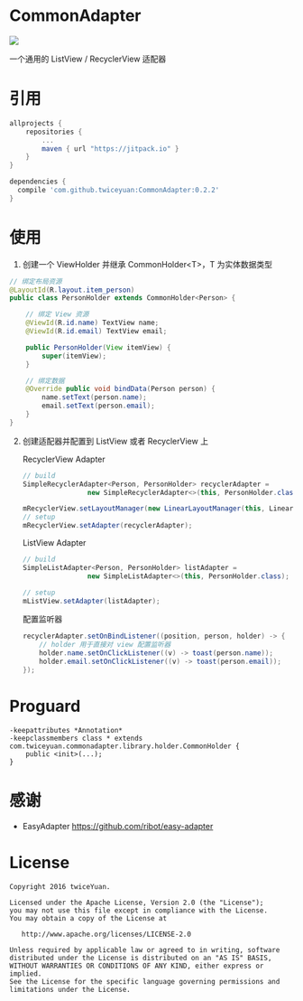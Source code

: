# CommonAdapter

[![](https://jitpack.io/v/twiceyuan/CommonAdapter.svg)](https://jitpack.io/#twiceyuan/CommonAdapter)

一个通用的 ListView / RecyclerView 适配器

# 引用

```groovy
allprojects {
	repositories {
		...
		maven { url "https://jitpack.io" }
	}
}
```
```groovy
dependencies {
  compile 'com.github.twiceyuan:CommonAdapter:0.2.2'
}
```

# 使用

1. 创建一个 ViewHolder 并继承 CommonHolder\<T\>，T 为实体数据类型

  ```java
  // 绑定布局资源
  @LayoutId(R.layout.item_person)
  public class PersonHolder extends CommonHolder<Person> {
  
      // 绑定 View 资源
      @ViewId(R.id.name) TextView name;
      @ViewId(R.id.email) TextView email;
  
      public PersonHolder(View itemView) {
          super(itemView);
      }
  
      // 绑定数据
      @Override public void bindData(Person person) {
          name.setText(person.name);
          email.setText(person.email);
      }
  }
  ```

2. 创建适配器并配置到 ListView 或者 RecyclerView 上

    RecyclerView Adapter
    
    ```java
    // build
    SimpleRecyclerAdapter<Person, PersonHolder> recyclerAdapter =
                    new SimpleRecyclerAdapter<>(this, PersonHolder.class);
    
    mRecyclerView.setLayoutManager(new LinearLayoutManager(this, LinearLayoutManager.VERTICAL, false));
    // setup
    mRecyclerView.setAdapter(recyclerAdapter);
    ```
    
    ListView Adapter
    
    ```java
    // build
    SimpleListAdapter<Person, PersonHolder> listAdapter =
                    new SimpleListAdapter<>(this, PersonHolder.class);

    // setup
    mListView.setAdapter(listAdapter);
    ```

    配置监听器
    ```java
    recyclerAdapter.setOnBindListener((position, person, holder) -> {
        // holder 用于直接对 view 配置监听器
        holder.name.setOnClickListener((v) -> toast(person.name));
        holder.email.setOnClickListener((v) -> toast(person.email));
    });
    ```

# Proguard

```
-keepattributes *Annotation*
-keepclassmembers class * extends com.twiceyuan.commonadapter.library.holder.CommonHolder {
    public <init>(...);
}
```

# 感谢

* EasyAdapter https://github.com/ribot/easy-adapter

# License
```
Copyright 2016 twiceYuan.

Licensed under the Apache License, Version 2.0 (the "License");
you may not use this file except in compliance with the License.
You may obtain a copy of the License at

   http://www.apache.org/licenses/LICENSE-2.0

Unless required by applicable law or agreed to in writing, software
distributed under the License is distributed on an "AS IS" BASIS,
WITHOUT WARRANTIES OR CONDITIONS OF ANY KIND, either express or implied.
See the License for the specific language governing permissions and
limitations under the License.
```
